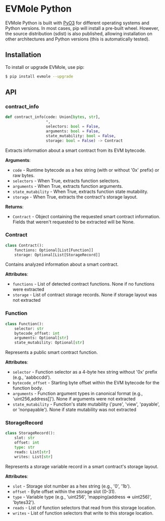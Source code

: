 # EVMole Python

EVMole Python is built with [PyO3](https://pyo3.rs/) for different operating systems and Python versions. In most cases, pip will install a pre-built wheel. However, the source distribution (sdist) is also published, allowing installation on other architectures and Python versions (this is automatically tested).

## Installation
To install or upgrade EVMole, use pip:
```bash
$ pip install evmole --upgrade
```

<!-- manually generated with `pydoc-markdown -I .`, ln -s 'evmole.pyi' to 'evmole.py' -->
## API

### contract\_info

```python
def contract_info(code: Union[bytes, str],
                  *,
                  selectors: bool = False,
                  arguments: bool = False,
                  state_mutability: bool = False,
                  storage: bool = False) -> Contract
```

Extracts information about a smart contract from its EVM bytecode.

**Arguments**:

- `code` - Runtime bytecode as a hex string (with or without '0x' prefix)
  or raw bytes.
- `selectors` - When True, extracts function selectors.
- `arguments` - When True, extracts function arguments.
- `state_mutability` - When True, extracts function state mutability.
- `storage` - When True, extracts the contract's storage layout.
  

**Returns**:

- `Contract` - Object containing the requested smart contract information. Fields that
  weren't requested to be extracted will be None.

### Contract

```python
class Contract():
    functions: Optional[List[Function]]
    storage: Optional[List[StorageRecord]]
```

Contains analyzed information about a smart contract.

**Attributes**:

- `functions` - List of detected contract functions. None if no functions were extracted
- `storage` - List of contract storage records. None if storage layout was not extracted

### Function

```python
class Function():
    selector: str
    bytecode_offset: int
    arguments: Optional[str]
    state_mutability: Optional[str]
```

Represents a public smart contract function.

**Attributes**:

- `selector` - Function selector as a 4-byte hex string without '0x' prefix (e.g., 'aabbccdd').
- `bytecode_offset` - Starting byte offset within the EVM bytecode for the function body.
- `arguments` - Function argument types in canonical format (e.g., 'uint256,address[]').
  None if arguments were not extracted
- `state_mutability` - Function's state mutability ('pure', 'view', 'payable', or 'nonpayable').
  None if state mutability was not extracted

### StorageRecord

```python
class StorageRecord():
    slot: str
    offset: int
    type: str
    reads: List[str]
    writes: List[str]
```

Represents a storage variable record in a smart contract's storage layout.

**Attributes**:

- `slot` - Storage slot number as a hex string (e.g., '0', '1b').
- `offset` - Byte offset within the storage slot (0-31).
- `type` - Variable type (e.g., 'uint256', 'mapping(address => uint256)', 'bytes32').
- `reads` - List of function selectors that read from this storage location.
- `writes` - List of function selectors that write to this storage location.
